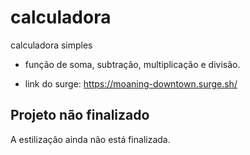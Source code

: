 # calculadora
calculadora simples

- função de soma, subtração, multiplicação e divisão. 

* link do surge: https://moaning-downtown.surge.sh/

## Projeto não finalizado
A estilização ainda não está finalizada. 
